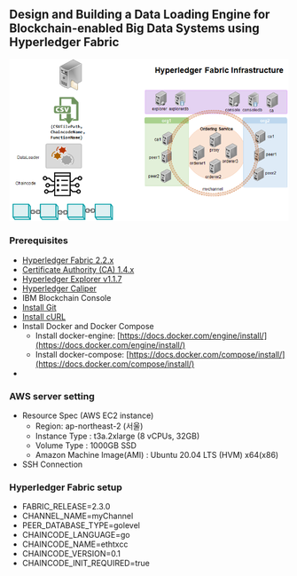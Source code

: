 ## Design and Building a Data Loading Engine for Blockchain-enabled Big Data Systems using Hyperledger Fabric
![System_Model](https://github.com/mlecjm/data-loader/blob/main/resources/system_model.png)

### Prerequisites
- [Hyperledger Fabric 2.2.x](https://hyperledger-fabric.readthedocs.io/en/release-2.2/prereqs.html)
- [Certificate Authority (CA) 1.4.x](https://hyperledger-fabric-ca.readthedocs.io/en/latest/)
- [Hyperledger Explorer v1.1.7](https://github.com/hyperledger/blockchain-explorer)
- [Hyperledger Caliper](https://hyperledger.github.io/caliper/)
- IBM Blockchain Console
- [Install Git](https://git-scm.com/downloads)
- [Install cURL](https://curl.se/download.html)
- Install Docker and Docker Compose
   - Install docker-engine: [https://docs.docker.com/engine/install/](https://docs.docker.com/engine/install/)
   - Install docker-compose: [https://docs.docker.com/compose/install/](https://docs.docker.com/compose/install/)
-

### AWS server setting
- Resource Spec (AWS EC2 instance)
    - Region: ap-northeast-2 (서울)
    - Instance Type : t3a.2xlarge (8 vCPUs, 32GB)
    - Volume Type : 1000GB SSD
    - Amazon Machine Image(AMI) : Ubuntu 20.04 LTS (HVM) x64(x86)
- SSH Connection

### Hyperledger Fabric setup
- FABRIC_RELEASE=2.3.0
- CHANNEL_NAME=myChannel
- PEER_DATABASE_TYPE=golevel
- CHAINCODE_LANGUAGE=go
- CHAINCODE_NAME=ethtxcc
- CHAINCODE_VERSION=0.1
- CHAINCODE_INIT_REQUIRED=true

